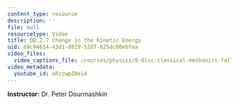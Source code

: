 ```yaml
---
content_type: resource
description: ''
file: null
resourcetype: Video
title: DD.2.7 Change in the Kinetic Energy
uid: 69c94614-43d1-d829-52d7-625dc00ebfea
video_files:
  video_captions_file: /courses/physics/8-01sc-classical-mechanics-fall-2016/week-9-collision-theory/dd.2.7-change-in-the-kinetic-energy/dd.2.7-change-in-the-kinetic-energy/oRzzwpZ0ei4.vtt
video_metadata:
  youtube_id: oRzzwpZ0ei4
---
```


**Instructor:** Dr. Peter Dourmashkin